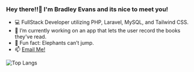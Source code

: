 ### Hey there!!👋 I'm Bradley Evans and its nice to meet you!

- 💻 FullStack Developer utilizing PHP, Laravel, MySQL, and Tailwind CSS.
- 🔭 I’m currently working on an app that lets the user record the books they've read.
- 🐘 Fun fact: Elephants can’t jump.
- 📫 <a href="mailto:bradleyt.evans@gmail.com"> Email Me! </a>

![Top Langs](https://github-readme-stats.vercel.app/api/top-langs/?username=z0mbiebrad&layout=compact)
